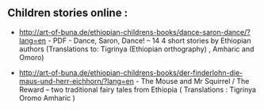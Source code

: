 
## Children stories online : 
 * http://art-of-buna.de/ethiopian-childrens-books/dance-saron-dance/?lang=en - PDF - Dance, Saron, Dance! – 14 4 short stories by Ethiopian authors (Translations to:  Tigrinya (Ethiopian orthography) , Amharic and Omoro) 

 * http://art-of-buna.de/ethiopian-childrens-books/der-finderlohn-die-maus-und-herr-eichhorn/?lang=en - The Mouse and Mr Squirrel / The Reward – two traditional fairy tales from Ethiopia ( Translations : Tigrinya Oromo Amharic )
 
